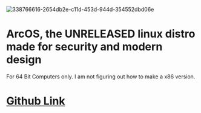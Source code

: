 ![338766616-2654db2e-c11d-453d-944d-354552dbd06e](https://github.com/arc360alt/arcsite/assets/155182753/980ba149-4387-4328-a48b-d36379cfa26e)
# ArcOS, the UNRELEASED linux distro made for security and modern design
For 64 Bit Computers only. I am not figuring out how to make a x86 version.

# [Github Link](https://github.com/arc360alt/ArcOS)
